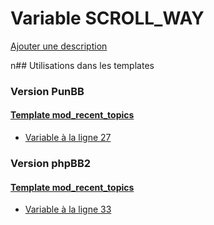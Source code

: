 # Variable SCROLL_WAY
[Ajouter une description](https://fa-tvars.appspot.com/SCROLL_WAY)

n## Utilisations dans les templates

### Version PunBB

#### [Template mod_recent_topics](punbb/mod_recent_topics.md)
* [Variable à la ligne 27](../punbb/mod_recent_topics.tpl#L27)

### Version phpBB2

#### [Template mod_recent_topics](subsilver/mod_recent_topics.md)
* [Variable à la ligne 33](../subsilver/mod_recent_topics.tpl#L33)